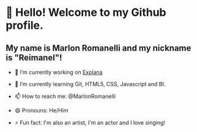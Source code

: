 # 👋 Hello! Welcome to my Github profile.
## My name is Marlon Romanelli and my nickname is "Reimanel"!

- 🔭 I’m currently working on [Explana](http://explana.org "Explana")
- 🌱 I’m currently learning Git, HTML5, CSS, Javascript and BI.
- 📫 How to reach me: @MarlonRomanelli
- 😄 Pronouns: He/Him
- ⚡ Fun fact: I'm also an artist, I'm an actor and I love singing!

  <!--          
- 👯 I’m looking to collaborate on ...
- 🤔 I’m looking for help with ...
- 💬 Ask me about ...
  -->
